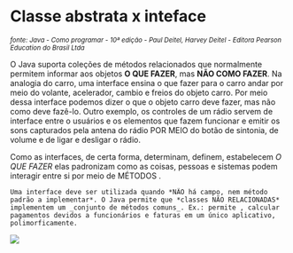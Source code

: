 # Classe abstrata x inteface

<small>_fonte: Java - Como programar - 10ª edição - Paul Deitel, Harvey Deitel - Editora Pearson Education do Brasil Ltda_</small>


O Java suporta coleções de métodos relacionados que normalmente permitem informar aos objetos **O QUE FAZER**, mas **NÃO COMO FAZER**. Na analogia do carro, uma interface ensina o que fazer para o carro andar por meio do volante, acelerador, cambio e freios do objeto carro. Por meio dessa interface podemos dizer o que o objeto carro deve fazer, mas não como deve fazê-lo. Outro exemplo, os controles de um rádio  servem de interface entre o usuários e os elementos que fazem funcionar e emitir os sons capturados pela antena do rádio POR MEIO do botão de sintonia, de volume e de ligar e desligar o rádio.

Como as interfaces, de certa forma, determinam, definem, estabelecem _O QUE FAZER_ elas padronizam como as coisas, pessoas e sistemas podem interagir entre si por meio de MÉTODOS .

```
Uma interface deve ser utilizada quando *NÃO há campo, nem método padrão a implementar*. O Java permite que *classes NÃO RELACIONADAS* implementem um _conjunto de métodos comuns_. Ex.: permite , calcular pagamentos devidos a funcionários e faturas em um único aplicativo, polimorficamente.
```

<image src="https://github.com/shnonomura/diarioProgramacao/blob/master/Java/java-interfaces.jpg">
